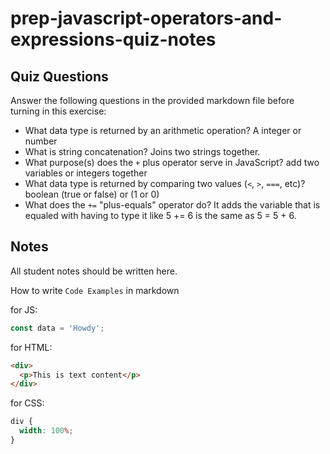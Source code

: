 # prep-javascript-operators-and-expressions-quiz-notes

## Quiz Questions

Answer the following questions in the provided markdown file before turning in this exercise:

- What data type is returned by an arithmetic operation? A integer or number
- What is string concatenation? Joins two strings together.
- What purpose(s) does the `+` plus operator serve in JavaScript? add two variables or integers together
- What data type is returned by comparing two values (`<`, `>`, `===`, etc)? boolean (true or false) or (1 or 0)
- What does the `+=` "plus-equals" operator do? It adds the variable that is equaled with having to type it like 5 += 6 is the same as 5 = 5 + 6.

## Notes

All student notes should be written here.

How to write `Code Examples` in markdown

for JS:

```javascript
const data = 'Howdy';
```

for HTML:

```html
<div>
  <p>This is text content</p>
</div>
```

for CSS:

```css
div {
  width: 100%;
}
```
